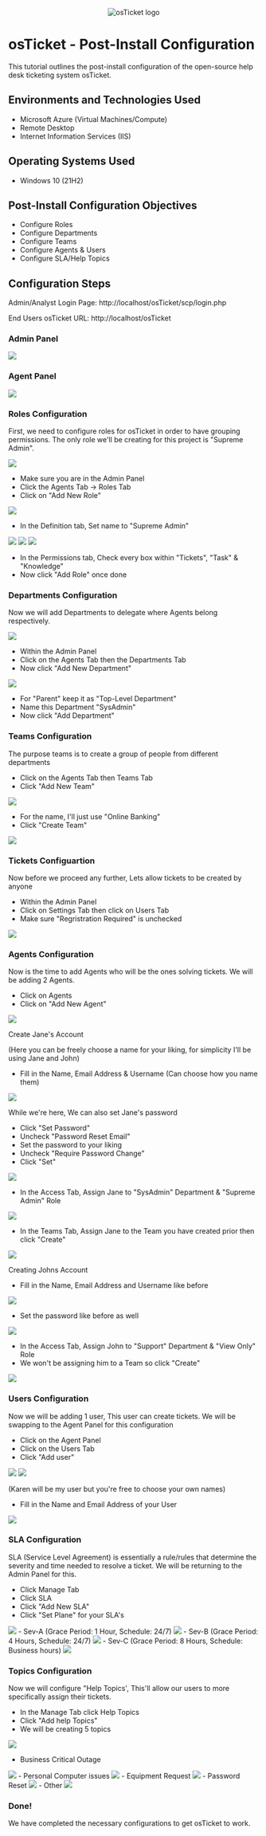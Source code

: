 <p align="center">
<img src="https://i.imgur.com/Clzj7Xs.png" alt="osTicket logo"/>
</p>

<h1>osTicket - Post-Install Configuration</h1>
This tutorial outlines the post-install configuration of the open-source help desk ticketing system osTicket.<br />


<h2>Environments and Technologies Used</h2>

- Microsoft Azure (Virtual Machines/Compute)
- Remote Desktop
- Internet Information Services (IIS)

<h2>Operating Systems Used</h2>

- Windows 10</b> (21H2)

<h2>Post-Install Configuration Objectives</h2>

- Configure Roles
- Configure Departments
- Configure Teams
- Configure Agents & Users 
- Configure SLA/Help Topics

<h2>Configuration Steps</h2>

Admin/Analyst Login Page:
http://localhost/osTicket/scp/login.php

End Users osTicket URL:
http://localhost/osTicket 

<h3>Admin Panel</h3>

<img src= https://i.imgur.com/bmyfw6Y.png >

<h3>Agent Panel</h3>

<img src= https://i.imgur.com/DG2os7l.png >

<h3>Roles Configuration</h3>
First, we need to configure roles for osTicket in order to have grouping permissions. The only role we'll be creating for this project is "Supreme Admin".
<p></p>
<img src= https://i.imgur.com/hDizvyB.png>

- Make sure you are in the Admin Panel
- Click the Agents Tab -> Roles Tab
- Click on "Add New Role"

<img src=https://i.imgur.com/FENbjkS.png>

- In the Definition tab, Set name to "Supreme Admin"

<img src=https://i.imgur.com/gbeSbyd.png>
<img src=https://i.imgur.com/lIQ9PU1.png>
<img src=https://i.imgur.com/qkgHepS.png>

- In the Permissions tab, Check every box within "Tickets", "Task" & "Knowledge"
- Now click "Add Role" once done

<h3>Departments Configuration</h3>

Now we will add Departments to delegate where Agents belong respectively.

<img src= https://i.imgur.com/JZNWPjj.png>

- Within the Admin Panel
- Click on the Agents Tab then the Departments Tab
- Now click "Add New Department"

<img src=https://i.imgur.com/lvlkce9.png>

- For "Parent" keep it as "Top-Level Department"
- Name this Department "SysAdmin"
- Now click "Add Department"

<h3>Teams Configuration</h3>

The purpose teams is to create a group of people from different departments

- Click on the Agents Tab then Teams Tab
- Click "Add New Team"
<img src=https://i.imgur.com/CYCK4FZ.png>

- For the name, I'll just use "Online Banking"
- Click "Create Team"

<img src=https://i.imgur.com/DDMEJlE.png>

<h3>Tickets Configuartion</h3>

Now before we proceed any further, Lets allow tickets to be created by anyone

- Within the Admin Panel
- Click on Settings Tab then click on Users Tab
- Make sure "Regristration Required" is unchecked

<img src=https://i.imgur.com/kSCfyCS.png>

<h3>Agents Configuration</h3>
Now is the time to add Agents who will be the ones solving tickets.
We will be adding 2 Agents.

- Click on Agents
- Click on "Add New Agent"

<img src=https://i.imgur.com/UznztLb.png>

Create Jane's Account

(Here you can be freely choose a name for your liking, for simplicity I'll be using Jane and John)
- Fill in the Name, Email Address & Username (Can choose how you name them)
<img src=https://i.imgur.com/z70cmTS.png>

While we're here, We can also set Jane's password
- Click "Set Password"
- Uncheck "Password Reset Email"
- Set the password to your liking
- Uncheck "Require Password Change"
- Click "Set"

<img src=https://i.imgur.com/q5lIsor.png>

- In the Access Tab, Assign Jane to "SysAdmin" Department & "Supreme Admin" Role

<img src=https://i.imgur.com/woSuU7j.png>

- In the Teams Tab, Assign Jane to the Team you have created prior then click "Create"

<img src=https://i.imgur.com/w67DEUN.png>

Creating Johns Account

- Fill in the Name, Email Address and Username like before

<img src=https://i.imgur.com/RXZBMmi.png>

- Set the password like before as well

<img src=https://i.imgur.com/q5lIsor.png>

- In the Access Tab, Assign John to "Support" Department & "View Only" Role
- We won't be assigning him to a Team so click "Create"
<img src=https://i.imgur.com/KOahRkd.png>

<h3>Users Configuration</h3>

Now we will be adding 1 user, This user can create tickets. We will be swapping to the Agent Panel for this configuration

- Click on the Agent Panel
- Click on the Users Tab
- Click "Add user"

<img src=https://i.imgur.com/iYNQ1IF.png>
<img src=https://i.imgur.com/5SxNtFs.png>

(Karen will be my user but you're free to choose your own names)
- Fill in the Name and Email Address of your User
<img src=https://i.imgur.com/pi7RyTJ.png>

<h3>SLA Configuration</h3>

SLA (Service Level Agreement) is essentially a rule/rules that determine the severity and time needed to resolve a ticket. We will be returning to the Admin Panel for this.

- Click Manage Tab
- Click SLA
- Click "Add New SLA"
- Click "Set Plane" for your SLA's
<img src=https://i.imgur.com/WQPjqRE.png>
- Sev-A (Grace Period: 1 Hour, Schedule: 24/7)
<img src=https://i.imgur.com/B3lgZoJ.png>
- Sev-B (Grace Period: 4 Hours, Schedule: 24/7)
<img src=https://i.imgur.com/bzjL5ZJ.png>
- Sev-C (Grace Period: 8 Hours, Schedule: Business hours)
<img src=https://i.imgur.com/CFo5h4b.png>

<h3>Topics Configuration</h3>
Now we will configure "Help Topics', This'll allow our users to more specifically assign their tickets.

- In the Manage Tab click Help Topics
- Click "Add help Topics"
- We will be creating 5 topics
<img src=https://i.imgur.com/P7DyEJn.png>

- Business Critical Outage
<img src=https://i.imgur.com/eoSwA6N.png>
- Personal Computer issues
<img src=https://i.imgur.com/ap0ETCP.png>
- Equipment Request
<img src=https://i.imgur.com/7cewod5.png>
- Password Reset
<img src=https://i.imgur.com/kAljqlN.png>
- Other
<img src=https://i.imgur.com/8pGeiQi.png>

<h3>Done!</h3>
We have completed the necessary configurations to get osTicket to work.
